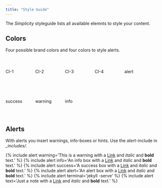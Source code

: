 ```yaml
---
title: "Style Guide"
---
```

The *Simplicity* styleguide lists all available elemnts to style your content.
<!--more-->

## Colors

Four possible brand colors and four colors to style alerts.

<div class="ci-1-bg text-center" style="float: left; line-height: 7em;width: 7em;height:7em">CI-1</div>
<div class="ci-2-bg text-center" style="float: left; line-height: 7em;width: 7em;height:7em">CI-2</div>
<div class="ci-3-bg text-center" style="float: left; line-height: 7em;width: 7em;height:7em">CI-3</div>
<div class="ci-4-bg text-center" style="float: left; line-height: 7em;width: 7em;height:7em">CI-4</div>

<div class="alert-color-bg text-center" style="float: left; line-height: 7em;width: 7em;height:7em">alert</div>
<div class="success-color-bg text-center" style="float: left; line-height: 7em;width: 7em;height:7em">success</div>
<div class="warning-color-bg text-center" style="float: left; line-height: 7em;width: 7em;height:7em">warning</div>
<div class="info-color-bg text-center" style="float: left; line-height: 7em;width: 7em;height:7em">info</div>
<div style="clear:both;"></div>



## Alerts

With alerts you insert warnings, info-boxes or hints. Use the *alert*-include in *_includes/*.

{% include alert warning='This is a warning with a <a href="http://phlow.github.io/feeling-responsive/">Link</a> and <em>italic</em> and <strong>bold</strong> text.' %}
{% include alert info='An info box with a <a href="http://phlow.github.io/feeling-responsive/">Link</a> and <em>italic</em> and <strong>bold</strong> text.' %}
{% include alert success='A success box with a <a href="http://phlow.github.io/feeling-responsive/">Link</a> and <em>italic</em> and <strong>bold</strong> text.' %}
{% include alert alert='An alert box with a <a href="http://phlow.github.io/feeling-responsive/">Link</a> and <em>italic</em> and <strong>bold</strong> text.' %}
{% include alert terminal='jekyll -serve' %}
{% include alert text='Just a note with a <a href="http://phlow.github.io/feeling-responsive/">Link</a> and <em>italic</em> and <strong>bold</strong> text.' %}

